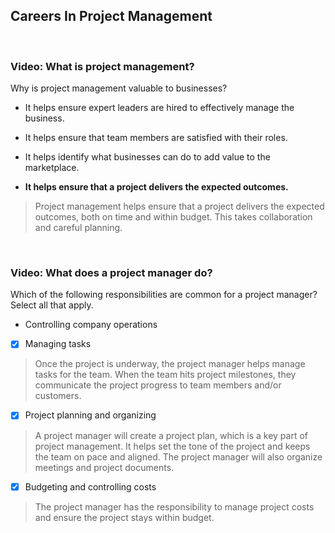 ## Careers In Project Management

<br>

### Video: What is project management?

Why is project management valuable to businesses? 


- It helps ensure expert leaders are hired to effectively manage the business.


- It helps ensure that team members are satisfied with their roles.


- It helps identify what businesses can do to add value to the marketplace.


- **It helps ensure that a project delivers the expected outcomes.**


> Project management helps ensure that a project delivers the expected outcomes, both on time and within budget. This takes collaboration and careful planning.

<br>

### Video: What does a project manager do?

Which of the following responsibilities are common for a project manager? Select all that apply.


- Controlling company operations


+ [x] Managing tasks

> Once the project is underway, the project manager helps manage tasks for the team. When the team hits project milestones, they communicate the project progress to team members and/or customers.


+ [x] Project planning and organizing

> A project manager will create a project plan, which is a key part of project management. It helps set the tone of the project and keeps the team on pace and aligned. The project manager will also organize meetings and project documents.

+ [x] Budgeting and controlling costs

> The project manager has the responsibility to manage project costs and ensure the project stays within budget.
